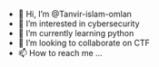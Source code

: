 - 👋 Hi, I’m @Tanvir-islam-omlan
- 👀 I’m interested in cybersecurity 
- 🌱 I’m currently learning python
- 💞️ I’m looking to collaborate on CTF
- 📫 How to reach me ...

<!---
Tanvir-islam-omlan/Tanvir-islam-omlan is a ✨ special ✨ repository because its `README.md` (this file) appears on your GitHub profile.
You can click the Preview link to take a look at your changes.
--->
